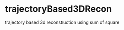 trajectoryBased3DRecon
======================

trajectory based 3d reconstruction using sum of square

